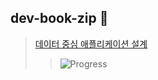 ## dev-book-zip 👋

> [데이터 중심 애플리케이션 설계](https://product.kyobobook.co.kr/detail/S000001766328)
>>  ![Progress](https://progress-bar.dev/67/?width=400&color=babaca&suffix=%)
